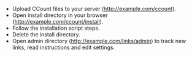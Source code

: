 * Upload CCount files to your server (http://example.com/ccount).
* Open install directory in your browser (http://example.com/ccount/install).
* Follow the installation script steps.
* Delete the install directory.
* Open admin directory (http://example.com/links/admin) to track new links, read instructions and edit settings.
